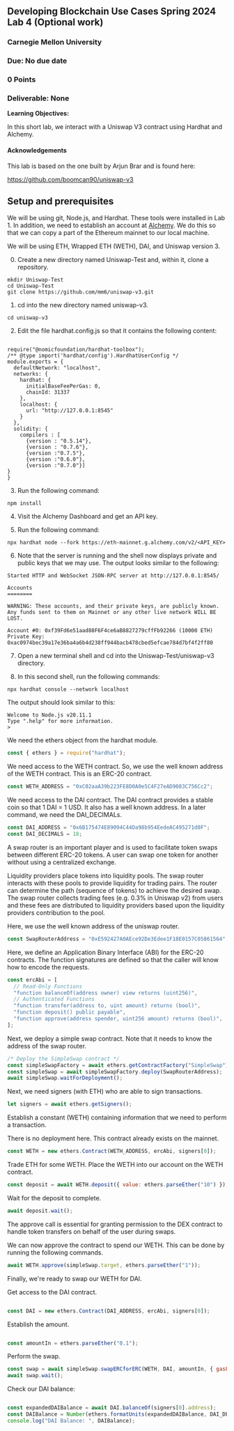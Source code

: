 ##  Developing Blockchain Use Cases Spring 2024 Lab 4 (Optional work)
### Carnegie Mellon University
### Due: No due date
### 0 Points
### Deliverable: None

**Learning Objectives:**

In this short lab, we interact with a Uniswap V3 contract using Hardhat and Alchemy.

#### Acknowledgements

This lab is based on the one built by Arjun Brar and is found here:

https://github.com/boomcan90/uniswap-v3

## Setup and prerequisites

We will be using git, Node.js, and Hardhat. These tools were installed in Lab 1. In addition, we need to establish an account at [Alchemy](https://alchemy.com/). We do this so that we can copy a part of the Ethereum mainnet to our local machine.

We will be using ETH, Wrapped ETH (WETH), DAI, and Uniswap version 3.

0. Create a new directory named Uniswap-Test and, within it, clone a repository.

```
mkdir Uniswap-Test
cd Uniswap-Test
git clone https://github.com/mm6/uniswap-v3.git

```

1. cd into the new directory named uniswap-v3.

```
cd uniswap-v3

```
2. Edit the file hardhat.config.js so that it contains the following content:
```

require("@nomicfoundation/hardhat-toolbox");
/** @type import('hardhat/config').HardhatUserConfig */
module.exports = {
  defaultNetwork: "localhost",
  networks: {
    hardhat: {
      initialBaseFeePerGas: 0,
      chainId: 31337
    },
    localhost: {
      url: "http://127.0.0.1:8545"
    }
  },
  solidity: {
    compilers : [
      {version : "0.5.14"},
      {version : "0.7.6"},
      {version :"0.7.5"},
      {version :"0.6.0"},
      {version :"0.7.0"}]
}
}

```
3. Run the following command:

```
npm install

```

4. Visit the Alchemy Dashboard and get an API key.

5. Run the following command:

```
npx hardhat node --fork https://eth-mainnet.g.alchemy.com/v2/<API_KEY>

```

6. Note that the server is running and the shell now displays private and public keys that we may use. The output looks similar to the following:

```
Started HTTP and WebSocket JSON-RPC server at http://127.0.0.1:8545/

Accounts
========

WARNING: These accounts, and their private keys, are publicly known.
Any funds sent to them on Mainnet or any other live network WILL BE LOST.

Account #0: 0xf39Fd6e51aad88F6F4ce6aB8827279cffFb92266 (10000 ETH)
Private Key: 0xac0974bec39a17e36ba4a6b4d238ff944bacb478cbed5efcae784d7bf4f2ff80
```

7. Open a new terminal shell and cd into the Uniswap-Test/uniswap-v3 directory.

8. In this second shell, run the following commands:
```
npx hardhat console --network localhost

```

The output should look similar to this:

```
Welcome to Node.js v20.11.1
Type ".help" for more information.
>
```
We need the ethers object from the hardhat module.

```js
const { ethers } = require("hardhat");
```
We need access to the WETH contract. So, we use the well known address of the WETH contract.
This is an ERC-20 contract.

```js
const WETH_ADDRESS = "0xC02aaA39b223FE8D0A0e5C4F27eAD9083C756Cc2";
```
We need access to the DAI contract. The DAI contract provides a stable coin so that 1 DAI = 1 USD.
It also has a well known address. In a later command, we need the DAI_DECIMALs.

```js
const DAI_ADDRESS = "0x6B175474E89094C44Da98b954EedeAC495271d0F";
const DAI_DECIMALS = 18;
```

A swap router is an important player and is used to facilitate token swaps between
different ERC-20 tokens. A user can swap one token for another without using a
centralized exchange.

Liquidity providers place tokens into liquidity pools. The swap router interacts with
these pools to provide liquidity for trading pairs. The router can determine the path (sequence
of tokens) to achieve the desired swap. The swap router collects trading fees (e.g. 0.3% in Uniswap v2)
from users and these fees are distributed to liquidity providers based upon the liquidity
providers contribution to the pool.

Here, we use the well known address of the uniswap router.

```js
const SwapRouterAddress = "0xE592427A0AEce92De3Edee1F18E0157C05861564";
```

Here, we define an Application Binary Interface (ABI) for the ERC-20 contracts. The function
signatures are defined so that the caller will know how to encode the requests.

```js
const ercAbi = [
  // Read-Only Functions
  "function balanceOf(address owner) view returns (uint256)",
  // Authenticated Functions
  "function transfer(address to, uint amount) returns (bool)",
  "function deposit() public payable",
  "function approve(address spender, uint256 amount) returns (bool)",
];
```
Next, we deploy a simple swap contract. Note that it needs to know the address of the swap router.

```js
/* Deploy the SimpleSwap contract */
const simpleSwapFactory = await ethers.getContractFactory("SimpleSwap");
const simpleSwap = await simpleSwapFactory.deploy(SwapRouterAddress);
await simpleSwap.waitForDeployment();
```

Next, we need signers (with ETH) who are able to sign transactions.

```js
let signers = await ethers.getSigners();
```

Establish a constant (WETH) containing information that we need to perform
a transaction.

There is no deployment here. This contract already exists on the mainnet.


```js
const WETH = new ethers.Contract(WETH_ADDRESS, ercAbi, signers[0]);
```

Trade ETH for some WETH. Place the WETH into our account on the WETH contract.

```js
const deposit = await WETH.deposit({ value: ethers.parseEther("10") });
```
Wait for the deposit to complete.

```js
await deposit.wait();
```

The approve call is essential for granting permission to the DEX contract to handle
token transfers on behalf of the user during swaps.

We can now approve the contract to spend our WETH. This can be done
by running the following commands.

```js
await WETH.approve(simpleSwap.target, ethers.parseEther("1"));
```

Finally, we're ready to swap our WETH for DAI.

Get access to the DAI contract.

```js

const DAI = new ethers.Contract(DAI_ADDRESS, ercAbi, signers[0]);
```

Establish the amount.
```js

const amountIn = ethers.parseEther("0.1");
```
Perform the swap.

```js
const swap = await simpleSwap.swapERCforERC(WETH, DAI, amountIn, { gasLimit: 300000 });
await swap.wait();

```

Check our DAI balance:

```js

const expandedDAIBalance = await DAI.balanceOf(signers[0].address);
const DAIBalance = Number(ethers.formatUnits(expandedDAIBalance, DAI_DECIMALS));
console.log("DAI Balance: ", DAIBalance);
```
